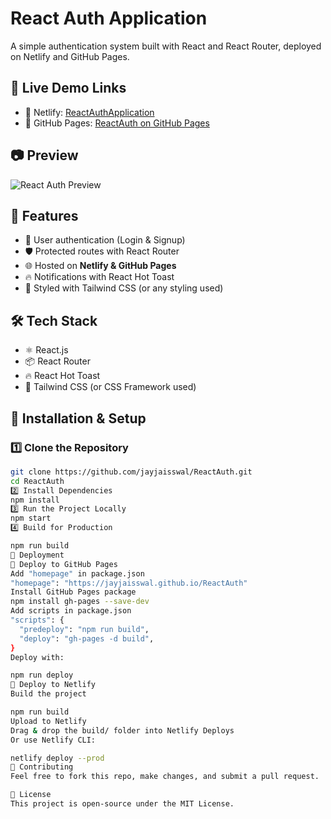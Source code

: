 
# React Auth Application

A simple authentication system built with React and React Router, deployed on Netlify and GitHub Pages.

## 🚀 Live Demo Links
- 🔗 Netlify: [ReactAuthApplication](https://reactauthapplication.netlify.app/)
- 🔗 GitHub Pages: [ReactAuth on GitHub Pages](https://jayjaisswal.github.io/ReactAuth/)

## 📷 Preview
![React Auth Preview](https://via.placeholder.com/1200x600?text=React+Auth+Application)

## 📌 Features
- 🔑 User authentication (Login & Signup)
- 🛡️ Protected routes with React Router
- 🌐 Hosted on **Netlify & GitHub Pages**
- 🔥 Notifications with React Hot Toast
- 🎨 Styled with Tailwind CSS (or any styling used)

## 🛠️ Tech Stack
- ⚛️ React.js
- 📦 React Router
- 🔥 React Hot Toast
- 🎨 Tailwind CSS (or CSS Framework used)

## 📂 Installation & Setup

### **1️⃣ Clone the Repository**
```sh
git clone https://github.com/jayjaisswal/ReactAuth.git
cd ReactAuth
2️⃣ Install Dependencies
npm install
3️⃣ Run the Project Locally
npm start
4️⃣ Build for Production

npm run build
🚀 Deployment
🔹 Deploy to GitHub Pages
Add "homepage" in package.json
"homepage": "https://jayjaisswal.github.io/ReactAuth"
Install GitHub Pages package
npm install gh-pages --save-dev
Add scripts in package.json
"scripts": {
  "predeploy": "npm run build",
  "deploy": "gh-pages -d build",
}
Deploy with:

npm run deploy
🔹 Deploy to Netlify
Build the project

npm run build
Upload to Netlify
Drag & drop the build/ folder into Netlify Deploys
Or use Netlify CLI:

netlify deploy --prod
🤝 Contributing
Feel free to fork this repo, make changes, and submit a pull request.

📜 License
This project is open-source under the MIT License.